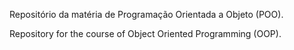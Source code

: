 Repositório da matéria de Programação Orientada a Objeto (POO).

Repository for the course of Object Oriented Programming (OOP).
